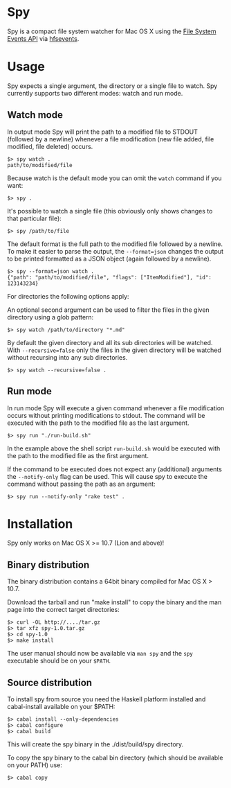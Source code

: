 Spy
===

Spy is a compact file system watcher for Mac OS X using the [File System Events API](https://developer.apple.com/library/mac/#documentation/Darwin/Conceptual/FSEvents_ProgGuide/Introduction/Introduction.html) via [hfsevents](https://github.com/luite/hfsevents).


Usage
=====

Spy expects a single argument, the directory or a single file to watch. Spy currently supports two different modes: watch and run mode.

Watch mode
-----------

In output mode Spy will print the path to a modified file to STDOUT (followed by a newline) whenever a file modification (new file added, file modified, file deleted) occurs.

    $> spy watch .
    path/to/modified/file

Because watch is the default mode you can omit the `watch` command if you want:

    $> spy .

It's possible to watch a single file (this obviously only shows changes to that particular file):

    $> spy /path/to/file

The default format is the full path to the modified file followed by a newline. To make it easier to parse the output, the `--format=json` changes the output to be printed formatted as a JSON object (again followed by a newline).

    $> spy --format=json watch .
    {"path": "path/to/modified/file", "flags": ["ItemModified"], "id": 123143234}

For directories the following options apply:

An optional second argument can be used to filter the files in the given directory using a glob pattern:

    $> spy watch /path/to/directory "*.md"

By default the given directory and all its sub directories will be watched. With `--recursive=false` only the files in the given directory will be watched without recursing into any sub directories.

    $> spy watch --recursive=false .

Run mode
--------

In run mode Spy will execute a given command whenever a file modification occurs without printing modifications to stdout. The command will be executed with the path to the modified file as the last argument.

    $> spy run "./run-build.sh"

In the example above the shell script `run-build.sh` would be executed with the path to the modified file as the first argument.

If the command to be executed does not expect any (additional) arguments the `--notify-only` flag can be used. This will cause spy to execute the command without passing the path as an argument:

    $> spy run --notify-only "rake test" .


Installation
============

Spy only works on Mac OS X >= 10.7 (Lion and above)!

Binary distribution
-------------------

The binary distribution contains a 64bit binary compiled for Mac OS X > 10.7.

Download the tarball and run "make install" to copy the binary and the man page into the correct target directories:

    $> curl -OL http://..../tar.gz
    $> tar xfz spy-1.0.tar.gz
    $> cd spy-1.0
    $> make install

The user manual should now be available via `man spy` and the `spy` executable should be on your `$PATH`.


Source distribution
-------------------

To install spy from source you need the Haskell platform installed and cabal-install available on your $PATH:

    $> cabal install --only-dependencies
    $> cabal configure
    $> cabal build

This will create the spy binary in the ./dist/build/spy directory.

To copy the spy binary to the cabal bin directory (which should be available on your PATH) use:

    $> cabal copy


